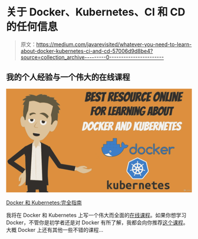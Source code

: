 # 关于 Docker、Kubernetes、CI 和 CD 的任何信息

> 原文：<https://medium.com/javarevisited/whatever-you-need-to-learn-about-docker-kubernetes-ci-and-cd-57006d9d8be4?source=collection_archive---------0----------------------->

## 我的个人经验与一个伟大的在线课程

[![](img/61593159804a093e065887a5e3f24792.png)](https://www.udemy.com/course/docker-and-kubernetes-the-complete-guide/?ranMID=39197&ranEAID=JVFxdTr9V80&ranSiteID=JVFxdTr9V80-GSD5PIGgAKFS9MKbSDu.0A&LSNPUBID=JVFxdTr9V80)

[Docker 和 Kubernetes:完全指南](https://www.udemy.com/course/docker-and-kubernetes-the-complete-guide/)

我将在 Docker 和 Kubernetes 上写一个伟大而全面的[在线课程](https://www.udemy.com/course/docker-and-kubernetes-the-complete-guide/)。如果你想学习 Docker，不管你是初学者还是对 Docker 有所了解，我都会向你推荐[这个课程](https://www.udemy.com/course/docker-and-kubernetes-the-complete-guide/)。大概 Docker 上还有其他一些不错的课程…